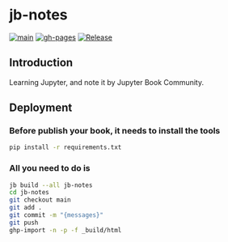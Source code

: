# jb-notes

[![main](https://github.com/motoish/jb-notes/workflows/motoish.com/badge.svg?branch=main)](https://github.com/motoish/jb-notes/actions/workflows/workflow.yml?query=branch%3Amain)
[![gh-pages](https://github.com/motoish/jb-notes/actions/workflows/pages/pages-build-deployment/badge.svg)](https://github.com/motoish/jb-notes/actions?query=branch%3Agh-pages)
[![Release](https://github.com/motoish/jb-notes/workflows/Release/badge.svg?branch=main)](https://github.com/motoish/jb-notes/actions?query=workflow%3ARelease+branch%3Amain)

## Introduction

Learning Jupyter, and note it by Jupyter Book Community.

## Deployment

### Before publish your book, it needs to install the tools

```sh
pip install -r requirements.txt
```

### All you need to do is

```sh
jb build --all jb-notes
cd jb-notes
git checkout main
git add .
git commit -m "{messages}"
git push
ghp-import -n -p -f _build/html
```
